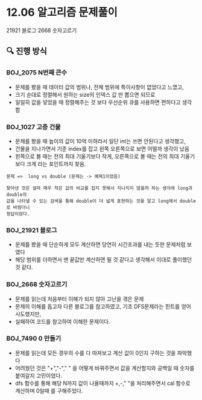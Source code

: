 # 12.06 알고리즘 문제풀이

21921 블로그
2668 숫자고르기

## 🔍 진행 방식

### BOJ_2075 N번째 큰수 

- 문제를 봤을 때 데이터 값의 범위나, 전체 범위에 특이사항이 없었다고 느꼈고,
- 크기 순대로 정렬해서 원하는 size의 인덱스 값 만 뽑으면 되므로
- 일일히 값을 넣었을 때 정렬해주는 것 보다 우선순위 큐를 사용하면 편하다고 생각함


### BOJ_1027 고층 건물

- 문제를 봤을 때 높이의 값이 10억 이하라서 일단 int는 쓰면 안된다고 생각했고, 
- 건물을 지나가면서 기준 index를 잡고 왼쪽 오른쪽으로 보면 어떨까 생각이 났음
- 왼쪽으로 볼 때는 전의 최대 기울기보다 작게, 오른쪽으로 볼 때는 전의 최대 기울기보다 크게 라는 포인트까지 찾음.

```
문제 =>  long vs double (문제는 -> 예제1이었음)

찾아낸 것은 설마 매우 작은 값의 비교를 잡지 못해서 지나치지 않을까 하는 생각에 long과 double의
값을 나타낼 수 있는 검색을 통해 double이 더 넓게 표현하는 것을 알고 long에서 double로 바꿨더니
정답이었다.
```


### BOJ_21921 블로그

- 문제를 봤을 때 단순하게 모두 계산하면 당연히 시간초과를 내는 듯한 문제처럼 보였다
- 해당 범위를 더하면서 맨 끝값만 계산하면 될 것 같다고 생각해서 이대로 풀이했던 것 같다.


### BOJ_2668 숫자고르기

- 문제를 읽는데 처음부터 이해가 되지 않아 고난을 겪은 문제
- 문제의 이해를 돕고자 다른 블로그를 참고하였고, 기초 DFS문제라는 힌트를 얻어 시도했지만,
- 실패하여 코드를 참고하여 이해한 문제이다.


### BOJ_7490 0 만들기

- 문제를 읽는데 모든 경우의 수를 다 따져보고 계산 값이 0인지 구하는 것을 파악했다
- 어려웠던 것은 "+","-"," " 을 어떻게 바꿔주면서 값을 계산할지와 공백일 때 숫자를 붙여갈지 고민이었다.
- dfs 함수를 통해 해당 N까지 값이 나올때까지 +,-," "을 처리해주면서 cal 함수로 계산하며 0일때 를 구해주었다.


